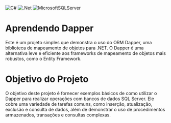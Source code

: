 ![C#](https://img.shields.io/badge/c%23-%23239120.svg?style=for-the-badge&logo=csharp&logoColor=white)
![.Net](https://img.shields.io/badge/.NET-5C2D91?style=for-the-badge&logo=.net&logoColor=white)
![MicrosoftSQLServer](https://img.shields.io/badge/Microsoft%20SQL%20Server-CC2927?style=for-the-badge&logo=microsoft%20sql%20server&logoColor=white)
# Aprendendo Dapper

Este é um projeto simples que demonstra o uso do ORM Dapper, uma biblioteca de mapeamento de objetos para .NET. O Dapper é uma alternativa leve e eficiente aos frameworks de mapeamento de objetos mais robustos, como o Entity Framework.

# Objetivo do Projeto
O objetivo deste projeto é fornecer exemplos básicos de como utilizar o Dapper para realizar operações com bancos de dados SQL Server. Ele cobre uma variedade de tarefas comuns, como inserção, atualização, exclusão e consulta de dados, além de demonstrar o uso de procedimentos armazenados, transações e consultas complexas.
